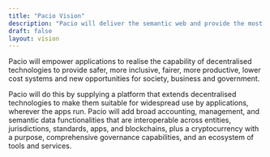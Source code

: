 ```yaml
---
title: "Pacio Vision"
description: "Pacio will deliver the semantic web and provide the most significant advance in accounting and management since the invention of double entry bookkeeping 500 years ago."
draft: false
layout: vision
---
```


Pacio will empower applications to realise the capability of decentralised technologies to provide safer, more inclusive, fairer, more productive, lower cost systems and new opportunities for society, business and government.

Pacio will do this by supplying a platform that extends decentralised technologies to make them suitable for widespread use by applications, wherever the apps run. Pacio will add broad accounting, management, and semantic data functionalities that are interoperable across entities, jurisdictions, standards, apps, and blockchains, plus a cryptocurrency with a purpose, comprehensive governance capabilities, and an ecosystem of tools and services.